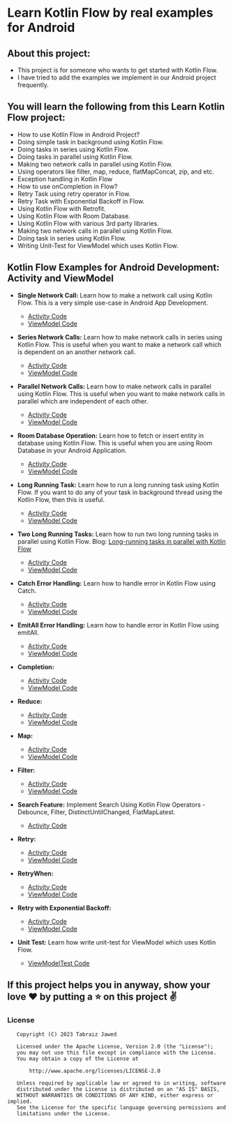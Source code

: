 

# Learn Kotlin Flow by real examples for Android

## About this project:

* This project is for someone who wants to get started with Kotlin Flow.
* I have tried to add the examples we implement in our Android project frequently.


## You will learn the following from this Learn Kotlin Flow project:

* How to use Kotlin Flow in Android Project?
* Doing simple task in background using Kotlin Flow.
* Doing tasks in series using Kotlin Flow.
* Doing tasks in parallel using Kotlin Flow. 
* Making two network calls in parallel using Kotlin Flow.
* Using operators like filter, map, reduce, flatMapConcat, zip, and etc.
* Exception handling in Kotlin Flow
* How to use onCompletion in Flow?
* Retry Task using retry operator in Flow.
* Retry Task with Exponential Backoff in Flow. 
* Using Kotlin Flow with Retrofit. 
* Using Kotlin Flow with Room
  Database. 
* Using Kotlin Flow with various 3rd party libraries.
* Making two network calls in parallel using Kotlin Flow.
* Doing task in series using Kotlin Flow.
* Writing Unit-Test for ViewModel which uses Kotlin Flow. 

## Kotlin Flow Examples for Android Development: Activity and ViewModel

* **Single Network Call:** Learn how to make a network call using Kotlin Flow. This is a very simple
  use-case in Android App Development.

    * [Activity Code](app/src/main/java/me/tabraiz/learn/kotlin/flow/ui/retrofit/single/SingleNetworkCallActivity.kt)
    * [ViewModel Code](app/src/main/java/me/tabraiz/learn/kotlin/flow/ui/retrofit/single/SingleNetworkCallViewModel.kt)

* **Series Network Calls:** Learn how to make network calls in series using Kotlin Flow. This is
  useful when you want to make a network call which is dependent on an another network call.
    * [Activity Code](app/src/main/java/me/tabraiz/learn/kotlin/flow/ui/retrofit/series/SeriesNetworkCallsActivity.kt)
    * [ViewModel Code](app/src/main/java/me/tabraiz/learn/kotlin/flow/ui/retrofit/series/SeriesNetworkCallsViewModel.kt)

* **Parallel Network Calls:** Learn how to make network calls in parallel using Kotlin Flow. This is
  useful when you want to make network calls in parallel which are independent of each other.
    * [Activity Code](app/src/main/java/me/tabraiz/learn/kotlin/flow/ui/retrofit/parallel/ParallelNetworkCallsActivity.kt)
    * [ViewModel Code](app/src/main/java/me/tabraiz/learn/kotlin/flow/ui/retrofit/parallel/ParallelNetworkCallsViewModel.kt)

* **Room Database Operation:** Learn how to fetch or insert entity in database using Kotlin Flow.
  This is useful when you are using Room Database in your Android Application.

    * [Activity Code](app/src/main/java/me/tabraiz/learn/kotlin/flow/ui/room/RoomDBActivity.kt)
    * [ViewModel Code](app/src/main/java/me/tabraiz/learn/kotlin/flow/ui/room/RoomDBViewModel.kt)

* **Long Running Task:** Learn how to run a long running task using Kotlin Flow. If you want to do
  any of your task in background thread using the Kotlin Flow, then this is useful.
    * [Activity Code](app/src/main/java/me/tabraiz/learn/kotlin/flow/ui/task/onetask/LongRunningTaskActivity.kt)
    * [ViewModel Code](app/src/main/java/me/tabraiz/learn/kotlin/flow/ui/task/onetask/LongRunningTaskViewModel.kt)

* **Two Long Running Tasks:** Learn how to run two long running tasks in parallel using Kotlin Flow. Blog: [Long-running tasks in parallel with Kotlin Flow](https://amitshekhar.me/blog/long-running-tasks-in-parallel-with-kotlin-flow)
    * [Activity Code](app/src/main/java/me/tabraiz/learn/kotlin/flow/ui/task/twotasks/TwoLongRunningTasksActivity.kt)
    * [ViewModel Code](app/src/main/java/me/tabraiz/learn/kotlin/flow/ui/task/twotasks/TwoLongRunningTasksViewModel.kt)

* **Catch Error Handling:** Learn how to handle error in Kotlin Flow using Catch.
    * [Activity Code](app/src/main/java/me/tabraiz/learn/kotlin/flow/ui/errorhandling/catch/CatchActivity.kt)
    * [ViewModel Code](app/src/main/java/me/tabraiz/learn/kotlin/flow/ui/errorhandling/catch/CatchViewModel.kt)

* **EmitAll Error Handling:** Learn how to handle error in Kotlin Flow using emitAll.
    * [Activity Code](app/src/main/java/me/tabraiz/learn/kotlin/flow/ui/errorhandling/emitall/EmitAllActivity.kt)
    * [ViewModel Code](app/src/main/java/me/tabraiz/learn/kotlin/flow/ui/errorhandling/emitall/EmitAllViewModel.kt)

* **Completion:**
    * [Activity Code](app/src/main/java/me/tabraiz/learn/kotlin/flow/ui/completion/CompletionActivity.kt)
    * [ViewModel Code](app/src/main/java/me/tabraiz/learn/kotlin/flow/ui/completion/CompletionViewModel.kt)

* **Reduce:**
    * [Activity Code](app/src/main/java/me/tabraiz/learn/kotlin/flow/ui/reduce/ReduceActivity.kt)
    * [ViewModel Code](app/src/main/java/me/tabraiz/learn/kotlin/flow/ui/reduce/ReduceViewModel.kt)

* **Map:**
    * [Activity Code](app/src/main/java/me/tabraiz/learn/kotlin/flow/ui/map/MapActivity.kt)
    * [ViewModel Code](app/src/main/java/me/tabraiz/learn/kotlin/flow/ui/map/MapViewModel.kt)

* **Filter:**
    * [Activity Code](app/src/main/java/me/tabraiz/learn/kotlin/flow/ui/filter/FilterActivity.kt)
    * [ViewModel Code](app/src/main/java/me/tabraiz/learn/kotlin/flow/ui/filter/FilterViewModel.kt)

* **Search Feature:** Implement Search Using Kotlin Flow Operators - Debounce, Filter,
  DistinctUntilChanged, FlatMapLatest.
    * [Activity Code](app/src/main/java/me/tabraiz/learn/kotlin/flow/ui/search/SearchActivity.kt)

* **Retry:**
    * [Activity Code](app/src/main/java/me/tabraiz/learn/kotlin/flow/ui/retry/RetryActivity.kt)
    * [ViewModel Code](app/src/main/java/me/tabraiz/learn/kotlin/flow/ui/retry/RetryViewModel.kt)

* **RetryWhen:** 
    * [Activity Code](app/src/main/java/me/tabraiz/learn/kotlin/flow/ui/retrywhen/RetryWhenActivity.kt)
    * [ViewModel Code](app/src/main/java/me/tabraiz/learn/kotlin/flow/ui/retrywhen/RetryWhenViewModel.kt)

* **Retry with Exponential Backoff:**
    * [Activity Code](app/src/main/java/me/tabraiz/learn/kotlin/flow/ui/retryexponentialbackoff/RetryExponentialBackoffActivity.kt)
    * [ViewModel Code](app/src/main/java/me/tabraiz/learn/kotlin/flow/ui/retryexponentialbackoff/RetryExponentialBackoffModel.kt)

* **Unit Test:** Learn how write unit-test for ViewModel which uses Kotlin Flow.
    * [ViewModelTest Code](app/src/test/java/me/tabraiz/learn/kotlin/flow/ui/retrofit/single/SingleNetworkCallViewModelTest.kt)

## If this project helps you in anyway, show your love :heart: by putting a :star: on this project :v:

### License

```
   Copyright (C) 2023 Tabraiz Jawed

   Licensed under the Apache License, Version 2.0 (the "License");
   you may not use this file except in compliance with the License.
   You may obtain a copy of the License at

       http://www.apache.org/licenses/LICENSE-2.0

   Unless required by applicable law or agreed to in writing, software
   distributed under the License is distributed on an "AS IS" BASIS,
   WITHOUT WARRANTIES OR CONDITIONS OF ANY KIND, either express or implied.
   See the License for the specific language governing permissions and
   limitations under the License.
```

